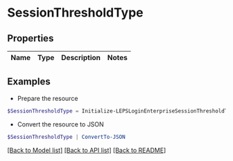 # SessionThresholdType
## Properties

Name | Type | Description | Notes
------------ | ------------- | ------------- | -------------

## Examples

- Prepare the resource
```powershell
$SessionThresholdType = Initialize-LEPSLoginEnterpriseSessionThresholdType 
```

- Convert the resource to JSON
```powershell
$SessionThresholdType | ConvertTo-JSON
```

[[Back to Model list]](../README.md#documentation-for-models) [[Back to API list]](../README.md#documentation-for-api-endpoints) [[Back to README]](../README.md)

